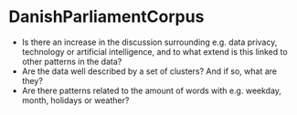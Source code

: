 # DanishParliamentCorpus

- Is there an increase in the discussion surrounding e.g. data privacy, technology or artificial intelligence, and to what extend is this linked to other patterns in the data?
- Are the data well described by a set of clusters? And if so, what are they?
- Are there patterns related to the amount of words with e.g. weekday, month, holidays or weather?
